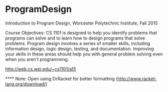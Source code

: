 # ProgramDesign
Introduction to Program Design, Worcester Polytechnic Institute, Fall 2015

Course Objectives: CS 1101 is designed to help you identify problems that programs can solve and to learn how to design programs that solve problems. Program design involves a series of smaller skills, including information design, logic design, testing, and documentation. Improving your skills in these areas should help you with general problem solving even when you aren't programming.

http://web.cs.wpi.edu/~cs1101/a15


**** Note: Open using DrRacket for better formatting (http://www.racket-lang.org/download/)
